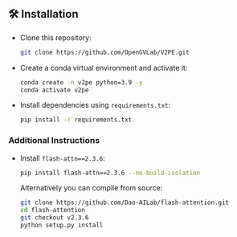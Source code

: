 ## 🛠️ Installation

- Clone this repository:

  ```bash
  git clone https://github.com/OpenGVLab/V2PE.git
  ```
  
- Create a conda virtual environment and activate it:

  ```bash
  conda create -n v2pe python=3.9 -y
  conda activate v2pe
  ```

- Install dependencies using `requirements.txt`:

  ```bash
  pip install -r requirements.txt
  ```
  
### Additional Instructions

- Install `flash-attn==2.3.6`:

  ```bash
  pip install flash-attn==2.3.6 --no-build-isolation
  ```

  Alternatively you can compile from source:

  ```bash
  git clone https://github.com/Dao-AILab/flash-attention.git
  cd flash-attention
  git checkout v2.3.6
  python setup.py install
  ```

